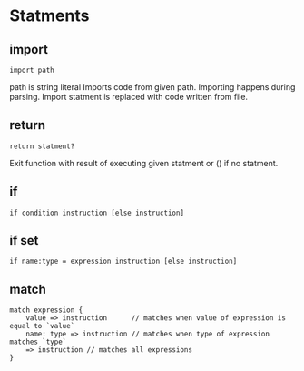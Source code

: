 # Statments
## import
```
import path
```
path is string literal
Imports code from given path. Importing happens during parsing. Import statment is replaced with code written from file.

## return
```
return statment?
```

Exit function with result of executing given statment or () if no statment.

## if
```
if condition instruction [else instruction]
```
## if set
```
if name:type = expression instruction [else instruction]
```

## match
```
match expression {
    value => instruction      // matches when value of expression is equal to `value` 
    name: type => instruction // matches when type of expression matches `type`
    => instruction // matches all expressions
}
```
